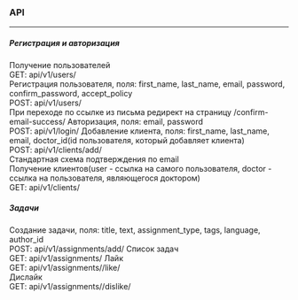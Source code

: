 ### API

---

##### Регистрация и авторизация
Получение пользователей  
GET: api/v1/users/  
Регистрация пользователя, поля: first_name, last_name, email, password, confirm_password, accept_policy  
POST: api/v1/users/  
При переходе по ссылке из письма редирект на страницу /confirm-email-success/
Авторизация, поля: email, password  
POST: api/v1/login/
Добавление клиента, поля: first_name, last_name, email, doctor_id(id пользователя, который добавляет клиента)  
POST: api/v1/clients/add/  
Стандартная схема подтверждения по email  
Получение клиентов(user - ссылка на самого пользователя, doctor - ссылка на пользователя, являющегося доктором)  
GET: api/v1/clients/  
##### Задачи
Создание задачи, поля: title, text, assignment_type, tags, language, author_id  
POST: api/v1/assignments/add/
Список задач  
GET: api/v1/assignments/
Лайк  
GET: api/v1/assignments/<id>/like/  
Дислайк  
GET: api/v1/assignments/<id>/dislike/  
